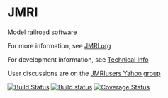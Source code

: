 # JMRI

Model railroad software

For more information, see [JMRI.org](http://jmri.org)

For development information, see [Technical Info](http://jmri.org/help/en/html/doc/Technical)

User discussions are on the [JMRIusers Yahoo group](https://groups.yahoo.com/neo/groups/jmriusers/info)

[![Build Status](https://travis-ci.org/JMRI/JMRI.svg?branch=master)](https://travis-ci.org/JMRI/JMRI)
[![Build status](https://ci.appveyor.com/api/projects/status/1wa25bdftg5241hk/branch/master?svg=true)](https://ci.appveyor.com/project/JMRI/jmri/branch/master)
[![Coverage Status](https://coveralls.io/repos/github/JMRI/JMRI/badge.svg)](https://coveralls.io/github/JMRI/JMRI)
